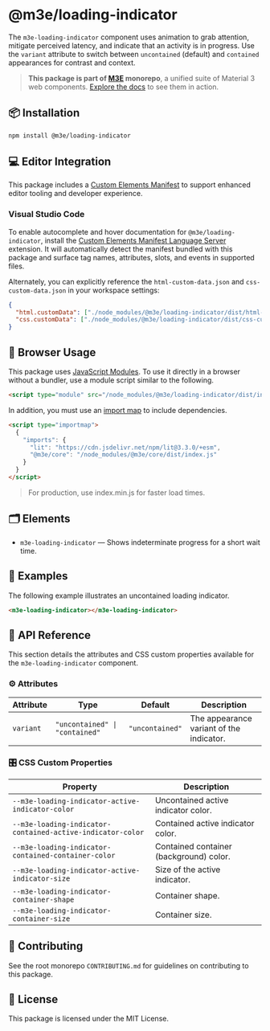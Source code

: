 # @m3e/loading-indicator

The `m3e-loading-indicator` component uses animation to grab attention, mitigate perceived latency, and indicate that an activity is in progress. Use the `variant` attribute to switch between `uncontained` (default) and `contained` appearances for contrast and context.

> **This package is part of [M3E](https://github.com/matraic/m3e) monorepo**, a unified suite of Material 3 web components. [Explore the docs](https://matraic.github.io/m3e) to see them in action.

## 📦 Installation

```bash
npm install @m3e/loading-indicator
```

## 💻 Editor Integration

This package includes a [Custom Elements Manifest](https://github.com/webcomponents/custom-elements-manifest) to support enhanced editor tooling and developer experience.

### Visual Studio Code

To enable autocomplete and hover documentation for `@m3e/loading-indicator`, install the [Custom Elements Manifest Language Server](https://marketplace.visualstudio.com/items?itemName=pwrs.cem-language-server-vscode) extension. It will automatically detect the manifest bundled with this package and surface tag names, attributes, slots, and events in supported files.

Alternately, you can explicitly reference the `html-custom-data.json` and `css-custom-data.json` in your workspace settings:

```json
{
  "html.customData": ["./node_modules/@m3e/loading-indicator/dist/html-custom-data.json"],
  "css.customData": ["./node_modules/@m3e/loading-indicator/dist/css-custom-data.json"]
}
```

## 🚀 Browser Usage

This package uses [JavaScript Modules](https://developer.mozilla.org/en-US/docs/Web/JavaScript/Guide/Modules#module_specifiers). To use it directly in a browser without a bundler, use a module script similar to the following.

```html
<script type="module" src="/node_modules/@m3e/loading-indicator/dist/index.js"></script>
```

In addition, you must use an [import map](https://developer.mozilla.org/en-US/docs/Web/HTML/Reference/Elements/script/type/importmap) to include dependencies.

```html
<script type="importmap">
  {
    "imports": {
      "lit": "https://cdn.jsdelivr.net/npm/lit@3.3.0/+esm",
      "@m3e/core": "/node_modules/@m3e/core/dist/index.js"
    }
  }
</script>
```

> For production, use index.min.js for faster load times.

## 🗂️ Elements

- `m3e-loading-indicator` — Shows indeterminate progress for a short wait time.

## 🧪 Examples

The following example illustrates an uncontained loading indicator.

```html
<m3e-loading-indicator></m3e-loading-indicator>
```

## 📖 API Reference

This section details the attributes and CSS custom properties available for the `m3e-loading-indicator` component.

### ⚙️ Attributes

| Attribute | Type                           | Default         | Description                              |
| --------- | ------------------------------ | --------------- | ---------------------------------------- |
| `variant` | `"uncontained" \| "contained"` | `"uncontained"` | The appearance variant of the indicator. |

### 🎛️ CSS Custom Properties

| Property                                                   | Description                             |
| ---------------------------------------------------------- | --------------------------------------- |
| `--m3e-loading-indicator-active-indicator-color`           | Uncontained active indicator color.     |
| `--m3e-loading-indicator-contained-active-indicator-color` | Contained active indicator color.       |
| `--m3e-loading-indicator-contained-container-color`        | Contained container (background) color. |
| `--m3e-loading-indicator-active-indicator-size`            | Size of the active indicator.           |
| `--m3e-loading-indicator-container-shape`                  | Container shape.                        |
| `--m3e-loading-indicator-container-size`                   | Container size.                         |

## 🤝 Contributing

See the root monorepo `CONTRIBUTING.md` for guidelines on contributing to this package.

## 📄 License

This package is licensed under the MIT License.
